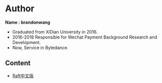 # Author
**Name : brandonwang**

- Graduated from XiDian University in 2016. 
- 2016-2018 Responsible for Wechat Payment Background Research and Development. 
- Now, Service in Bytedance.

## Content
- [Raft中文版](https://github.com/brandonwang001/raft_translation)
